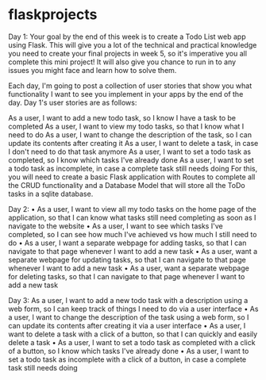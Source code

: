 # flaskprojects

Day 1:
Your goal by the end of this week is to create a Todo List web app using Flask. This will give you a lot of the technical and practical knowledge you need to create your final projects in week 5, so it's imperative you all complete this mini project! It will also give you chance to run in to any issues you might face and learn how to solve them.

Each day, I'm going to post a collection of user stories that show you what functionality I want to see you implement in your apps by the end of the day. Day 1's user stories are as follows:

As a user, I want to add a new todo task, so I know I have a task to be completed
As a user, I want to view my todo tasks, so that I know what I need to do
As a user, I want to change the description of the task, so I can update its contents after creating it
As a user, I want to delete a task, in case I don't need to do that task anymore
As a user, I want to set a todo task as completed, so I know which tasks I've already done
As a user, I want to set a todo task as incomplete, in case a complete task still needs doing
For this, you will need to create a basic Flask application with Routes to complete all the CRUD functionality and a Database Model that will store all the ToDo tasks in a sqlite database.

Day 2: 
• As a user, I want to view all my todo tasks on the home page of the application, so that I can know what tasks still need completing as soon as I navigate to the website
• As a user, I want to see which tasks I've completed, so I can see how much I've achieved vs how much I still need to do
• As a user, I want a separate webpage for adding tasks, so that I can navigate to that page whenever I want to add a new task
• As a user, want a separate webpage for updating tasks, so that I can navigate to that page whenever I want to add a new task
• As a user, want a separate webpage for deleting tasks, so that I can navigate to that page whenever I want to add a new task

Day 3:
As a user, I want to add a new todo task with a description using a web form, so I can keep track of things I need to do via a user interface
•    As a user, I want to change the description of the task using a web form, so I can update its contents after creating it via a user interface
•    As a user, I want to delete a task with a click of a button, so that I can quickly and easily delete a task
•    As a user, I want to set a todo task as completed with a click of a button, so I know which tasks I've already done
•    As a user, I want to set a todo task as incomplete with a click of a button, in case a complete task still needs doing
